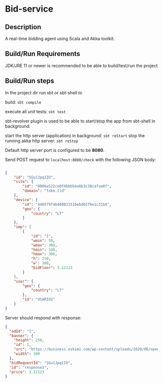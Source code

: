 # Bid-service

## Description

A real-time bidding agent using Scala and Akka toolkit.

## Build/Run Requirements
JDK/JRE 11 or newer is recommended to be able to build/test/run the project

## Build/Run steps
In the project dir run sbt or sbt-shell to

build: `sbt compile`

execute all unit tests: `sbt test`

sbt-revolver plugin is used to be able to start/stop the app from sbt-shell in background:

start the http server (application) in background: `sbt reStart`
stop the running akka http server: `sbt reStop`

Default http server port is configured to be **8080**.

Send POST request to `localhost:8080/check` with the following JSON body:
```json

{
    "id": "SGu1Jpq1IO",
    "site": {
        "id": "0006a522ce0f4bbbbaa6b3c38cafaa0f",
        "domain": "fake.tld"
    },
    "device": {
        "id": "440579f4b408831516ebd02f6e1c31b4",
        "geo": {
            "country": "LT"
        }
    },
    "imp": [
        {
            "id": "1",
            "wmin": 50,
            "wmax": 300,
            "hmin": 100,
            "hmax": 300,
            "h": 250,
            "w": 300,
            "bidFloor": 3.12123
        }
    ],
    "user": {
        "geo": {
            "country": "LT"
        },
        "id": "USARIO1"
    }
}

```


Server should respond with response:
```json
{
  "adId": "1",
  "banner": {
    "height": 250,
    "id": 1,
    "src": "https://business.eskimi.com/wp-content/uploads/2020/06/openGraph.jpeg",
    "width": 300
  },
  "bidRequestId": "SGu1Jpq1IO",
  "id": "response1",
  "price": 3.12123
}
```
